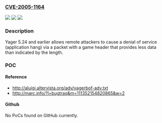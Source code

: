 ### [CVE-2005-1164](https://cve.mitre.org/cgi-bin/cvename.cgi?name=CVE-2005-1164)
![](https://img.shields.io/static/v1?label=Product&message=n%2Fa&color=blue)
![](https://img.shields.io/static/v1?label=Version&message=n%2Fa&color=blue)
![](https://img.shields.io/static/v1?label=Vulnerability&message=n%2Fa&color=brighgreen)

### Description

Yager 5.24 and earlier allows remote attackers to cause a denial of service (application hang) via a packet with a game header that provides less data than indicated by the length.

### POC

#### Reference
- http://aluigi.altervista.org/adv/yagerbof-adv.txt
- http://marc.info/?l=bugtraq&m=111352154820865&w=2

#### Github
No PoCs found on GitHub currently.

